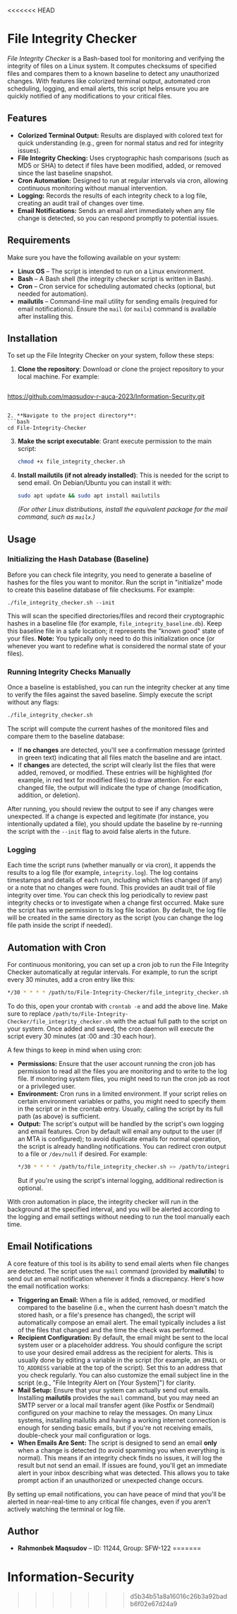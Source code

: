 <<<<<<< HEAD

# File Integrity Checker

*File Integrity Checker* is a Bash-based tool for monitoring and verifying the integrity of files on a Linux system. It computes checksums of specified files and compares them to a known baseline to detect any unauthorized changes. With features like colorized terminal output, automated cron scheduling, logging, and email alerts, this script helps ensure you are quickly notified of any modifications to your critical files.

## Features

- **Colorized Terminal Output:** Results are displayed with colored text for quick understanding (e.g., green for normal status and red for integrity issues).
- **File Integrity Checking:** Uses cryptographic hash comparisons (such as MD5 or SHA) to detect if files have been modified, added, or removed since the last baseline snapshot.
- **Cron Automation:** Designed to run at regular intervals via cron, allowing continuous monitoring without manual intervention.
- **Logging:** Records the results of each integrity check to a log file, creating an audit trail of changes over time.
- **Email Notifications:** Sends an email alert immediately when any file change is detected, so you can respond promptly to potential issues.

## Requirements

Make sure you have the following available on your system:

- **Linux OS** – The script is intended to run on a Linux environment.
- **Bash** – A Bash shell (the integrity checker script is written in Bash).
- **Cron** – Cron service for scheduling automated checks (optional, but needed for automation).
- **mailutils** – Command-line mail utility for sending emails (required for email notifications). Ensure the `mail` (or `mailx`) command is available after installing this.

## Installation

To set up the File Integrity Checker on your system, follow these steps:

1. **Clone the repository**: Download or clone the project repository to your local machine. For example:  
   ```bash
 https://github.com/maqsudov-r-auca-2023/Information-Security.git 
   ```  

2. **Navigate to the project directory**:  
   ```bash
   cd File-Integrity-Checker
   ```
3. **Make the script executable**: Grant execute permission to the main script:  
   ```bash
   chmod +x file_integrity_checker.sh
   ```
4. **Install mailutils (if not already installed)**: This is needed for the script to send email. On Debian/Ubuntu you can install it with:  
   ```bash
   sudo apt update && sudo apt install mailutils
   ```  
   *(For other Linux distributions, install the equivalent package for the mail command, such as `mailx`.)*

## Usage

### Initializing the Hash Database (Baseline)

Before you can check file integrity, you need to generate a baseline of hashes for the files you want to monitor. Run the script in "initialize" mode to create this baseline database of file checksums. For example:  

```bashhttps://github.com/maqsudov-r-auca-2023/Information-Security.git
./file_integrity_checker.sh --init
```  

This will scan the specified directories/files and record their cryptographic hashes in a baseline file (for example, `file_integrity_baseline.db`). Keep this baseline file in a safe location; it represents the "known good" state of your files. **Note:** You typically only need to do this initialization once (or whenever you want to redefine what is considered the normal state of your files).

### Running Integrity Checks Manually

Once a baseline is established, you can run the integrity checker at any time to verify the files against the saved baseline. Simply execute the script without any flags:  

```bash
./file_integrity_checker.sh
```  

The script will compute the current hashes of the monitored files and compare them to the baseline database:  
- If **no changes** are detected, you'll see a confirmation message (printed in green text) indicating that all files match the baseline and are intact.  
- If **changes** are detected, the script will clearly list the files that were added, removed, or modified. These entries will be highlighted (for example, in red text for modified files) to draw attention. For each changed file, the output will indicate the type of change (modification, addition, or deletion).  

After running, you should review the output to see if any changes were unexpected. If a change is expected and legitimate (for instance, you intentionally updated a file), you should update the baseline by re-running the script with the `--init` flag to avoid false alerts in the future.

### Logging

Each time the script runs (whether manually or via cron), it appends the results to a log file (for example, `integrity.log`). The log contains timestamps and details of each run, including which files changed (if any) or a note that no changes were found. This provides an audit trail of file integrity over time. You can check this log periodically to review past integrity checks or to investigate when a change first occurred. Make sure the script has write permission to its log file location. By default, the log file will be created in the same directory as the script (you can change the log file path inside the script if needed).

## Automation with Cron

For continuous monitoring, you can set up a cron job to run the File Integrity Checker automatically at regular intervals. For example, to run the script every 30 minutes, add a cron entry like this:

```bash
*/30 * * * * /path/to/File-Integrity-Checker/file_integrity_checker.sh
``` 

To do this, open your crontab with `crontab -e` and add the above line. Make sure to replace `/path/to/File-Integrity-Checker/file_integrity_checker.sh` with the actual full path to the script on your system. Once added and saved, the cron daemon will execute the script every 30 minutes (at :00 and :30 each hour).

A few things to keep in mind when using cron: 

- **Permissions:** Ensure that the user account running the cron job has permission to read all the files you are monitoring and to write to the log file. If monitoring system files, you might need to run the cron job as root or a privileged user.  
- **Environment:** Cron runs in a limited environment. If your script relies on certain environment variables or paths, you might need to specify them in the script or in the crontab entry. Usually, calling the script by its full path (as above) is sufficient.  
- **Output:** The script's output will be handled by the script's own logging and email features. Cron by default will email any output to the user (if an MTA is configured); to avoid duplicate emails for normal operation, the script is already handling notifications. You can redirect cron output to a file or `/dev/null` if desired. For example:  
  ```bash
  */30 * * * * /path/to/file_integrity_checker.sh >> /path/to/integrity.log 2>&1
  ```  
  But if you're using the script's internal logging, additional redirection is optional.

With cron automation in place, the integrity checker will run in the background at the specified interval, and you will be alerted according to the logging and email settings without needing to run the tool manually each time.

## Email Notifications

A core feature of this tool is its ability to send email alerts when file changes are detected. The script uses the `mail` command (provided by **mailutils**) to send out an email notification whenever it finds a discrepancy. Here's how the email notification works:

- **Triggering an Email:** When a file is added, removed, or modified compared to the baseline (i.e., when the current hash doesn't match the stored hash, or a file's presence has changed), the script will automatically compose an email alert. The email typically includes a list of the files that changed and the time the check was performed.
- **Recipient Configuration:** By default, the email might be sent to the local system user or a placeholder address. You should configure the script to use your desired email address as the recipient for alerts. This is usually done by editing a variable in the script (for example, an `EMAIL` or `TO_ADDRESS` variable at the top of the script). Set this to an address that you check regularly. You can also customize the email subject line in the script (e.g., "File Integrity Alert on [Your System]") for clarity.
- **Mail Setup:** Ensure that your system can actually send out emails. Installing **mailutils** provides the `mail` command, but you may need an SMTP server or a local mail transfer agent (like Postfix or Sendmail) configured on your machine to relay the messages. On many Linux systems, installing mailutils and having a working internet connection is enough for sending basic emails, but if you're not receiving emails, double-check your mail configuration or logs.
- **When Emails Are Sent:** The script is designed to send an email **only** when a change is detected (to avoid spamming you when everything is normal). This means if an integrity check finds no issues, it will log the result but not send an email. If issues are found, you'll get an immediate alert in your inbox describing what was detected. This allows you to take prompt action if an unauthorized or unexpected change occurs.

By setting up email notifications, you can have peace of mind that you'll be alerted in near-real-time to any critical file changes, even if you aren't actively watching the terminal or log file.

## Author

- **Rahmonbek Maqsudov** – ID: 11244, Group: SFW-122
=======
# Information-Security
>>>>>>> d5b34b51a8a16016c26b3a92badb6f02e67d24a9
